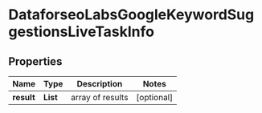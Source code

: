 # DataforseoLabsGoogleKeywordSuggestionsLiveTaskInfo


## Properties

| Name | Type | Description | Notes |
|------------ | ------------- | ------------- | -------------|
**result** | **List<DataforseoLabsGoogleKeywordSuggestionsLiveResultInfo>** | array of results |[optional]|